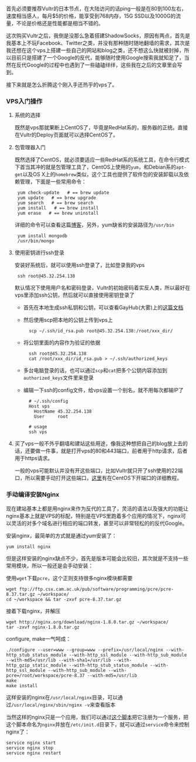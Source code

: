 首先必须要推荐Vultr的日本节点，在大陆访问的话ping一般是在80到100左右，速度相当感人，每月$5的价格，能享受到768内存，15G SSD以及1000G的流量，不论是价格还是性能都是相当不错的。

这次购买Vultr之后，我倒是没那么急着搭建ShadowSocks，原因有两点，首先是我基本上不玩Facebook、Twitter之类，并没有那种随时随地翻墙的需求，其次是我还想在这个vps上搭建一些自己的网站和blog之类，还不想这么快就被封掉，所以目前只是搭建了一个Google的反代，能够随时使用Google搜索我就知足了，当然在反代Google的过程中也遇到了一些磕磕绊绊，这些我在之后的文章里会写到。

接下来就是怎么折腾这个刚入手还热乎的vps了。

### VPS入门操作

1. 系统的选择

    既然是vps那就果断上CentOS了，毕竟是RedHat系的，服务器的正统。直接在Vultr的Deploy页面就可以选择CentOS了。
    
2. 包管理器入门

    既然选择了CentOS，就必须要适应一些RedHat系的系统工具，在命令行模式下首当其冲的就是包管理工具了，CentOS上使用的`yum`，和Debian系的`apt-get`以及OS X上的`homebrew`类似，这个工具也提供了软件包的安装卸载以及依赖管理，下面是一些常用命令：

        yum check-update   # == brew update
        yum update   # == brew upgrade
        yum search   # == brew search
        yum install   # == brew install
        yum erase   # == brew uninstall
        
    详细的命令可以查看这篇[博客][1]，另外，yum缺省的安装路径为`/usr/bin`
    
        yum install mongodb
        /usr/bin/mongo
        
3. 使用密钥进行ssh登录

    安装好系统后，就可以使用ssh登录了，比如登录我的vps
    
        ssh root@45.32.254.138
        
    默认情况下使用用户名和密码登录，Vultr的初始密码着实反人类，所以最好在vps里添加ssh公钥，然后就可以直接使用密钥登录了
    
    - 首先在本地生成ssh私钥和公钥，可以查看GayHub(大雾)上的[这篇文档][2]
    - 然后使用scp把本地的公钥上传到vps上

            scp ~/.ssh/id_rsa.pub root@45.32.254.138:/root/xxx_dir/
    - 将公钥里面的内容作为验证的依据
    
            ssh root@45.32.254.138
            cat /root/xxx_dir/id_rsa.pub > ~/.ssh/authorized_keys
    
    - 多台电脑登录的话，也可以通过`scp`和`cat`把多个公钥内容添加到`authorized_keys`文件里来登录
    - 编辑一下ssh的config文件，给vps设置一个别名，就不用每次都输IP了

            # ~/.ssh/config
            Host vps
              HostName 45.32.254.138
              User     root
              
            # usage
            ssh vps
            
4. 买了vps一般不外乎翻墙和建站这些用途，像我这种想把自己的blog放上去的话，还要做一件事，就是打开vps的80和443端口，前者用于http请求，后者用于https请求。

    一般的vps可能默认并没有开这些端口，比如Vultr就只开了ssh使用的22端口，所以需要手动打开这些端口，[这里][3]有在CentOS下开端口的详细教程。

### 手动编译安装Nginx

现在建站基本上都是用nginx来作为反代的工具了，灵活的语法以及强大的功能让nginx基本上就是VPS的标配，特别是在VPS里跑着多个应用的情况下，nginx可以灵活的对多个域名进行相应的端口转发，甚至可以非常轻松的的反代Google。

安装nginx，最简单的方式就是通过yum安装了：

    yum install nginx
    
但是这样安装的nginx缺点不少，首先是版本可能会比较旧，其次就是不支持一些常用模块，所以一般还是会手动安装：

使用`wget`下载`pcre`，这个正则支持很多nginx模块都需要

    wget ftp://ftp.csx.cam.ac.uk/pub/software/programming/pcre/pcre-8.37.tar.gz ~/workspace/
    cd ~/workspace && tar -zxvf pcre-8.37.tar.gz
    
接着下载nginx，并解压

    wget http://nginx.org/download/nginx-1.8.0.tar.gz ~/workspace/
    tar -zxvf nginx-1.8.0.tar.gz
    
configure, make一气呵成：

    ./configure --user=www --group=www --prefix=/usr/local/nginx --with-http_stub_status_module --with-http_ssl_module --with-http_sub_module --with-md5=/usr/lib --with-sha1=/usr/lib --with-http_gzip_static_module --with-http_stub_status_module --with-http_ssl_module --with-http_sub_module --with-pcre=/root/workspace/pcre-8.37 --with-md5=/usr/lib          
    make
    make install

这样安装的nginx在`/usr/local/nginx`目录，可以通过`/usr/local/nginx/sbin/nginx -v`来查看版本

当然这样的nginx只是一个应用，我们可以通过[这个脚本][4]把它注册为一个服务，把这个脚本命名为`nginx`并放在`/etc/init.d`目录下，就可以通过`service`命令来控制nginx了：

    service nginx start
    service nginx stop
    service nginx restart


  [1]: https://www.centos.bz/2011/07/yum-all-command-explanation/
  [2]: https://help.github.com/articles/generating-ssh-keys/
  [3]: https://www.vultr.com/docs/setup-iptables-firewall-on-centos-6
  [4]: https://gist.github.com/MrHuxu/bfc4731694e84185c93a